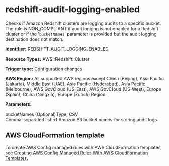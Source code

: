 # redshift\-audit\-logging\-enabled<a name="redshift-audit-logging-enabled"></a>

Checks if Amazon Redshift clusters are logging audits to a specific bucket\. The rule is NON\_COMPLIANT if audit logging is not enabled for a Redshift cluster or if the '`bucketNames`' parameter is provided but the audit logging destination does not match\. 

**Identifier:** REDSHIFT\_AUDIT\_LOGGING\_ENABLED

**Resource Types:** AWS::Redshift::Cluster

**Trigger type:** Configuration changes

**AWS Region:** All supported AWS regions except China \(Beijing\), Asia Pacific \(Jakarta\), Middle East \(UAE\), Asia Pacific \(Hyderabad\), Asia Pacific \(Melbourne\), AWS GovCloud \(US\-East\), AWS GovCloud \(US\-West\), Europe \(Spain\), China \(Ningxia\), Europe \(Zurich\) Region

**Parameters:**

bucketNames \(Optional\)Type: CSV  
Comma\-separated list of Amazon S3 bucket names for storing audit logs\.

## AWS CloudFormation template<a name="w2aac12c33c15b9d455c17"></a>

To create AWS Config managed rules with AWS CloudFormation templates, see [Creating AWS Config Managed Rules With AWS CloudFormation Templates](aws-config-managed-rules-cloudformation-templates.md)\.